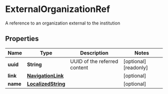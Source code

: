 

# ExternalOrganizationRef

A reference to an organization external to the institution
## Properties

Name | Type | Description | Notes
------------ | ------------- | ------------- | -------------
**uuid** | **String** | UUID of the referred content |  [optional] [readonly]
**link** | [**NavigationLink**](NavigationLink.md) |  |  [optional]
**name** | [**LocalizedString**](LocalizedString.md) |  |  [optional]



